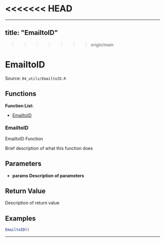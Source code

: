 <<<<<<< HEAD
=======
---
title: "EmailtoID"
---

>>>>>>> origin/main
# EmailtoID

Source: `04_utils/EmailtoID.R`

## Functions

**Function List:**
- [EmailtoID](#emailtoid)

### EmailtoID

EmailtoID Function

Brief description of what this function does


## Parameters

- **params Description of parameters**

## Return Value

Description of return value


## Examples

```r
EmailtoID()
```

---

